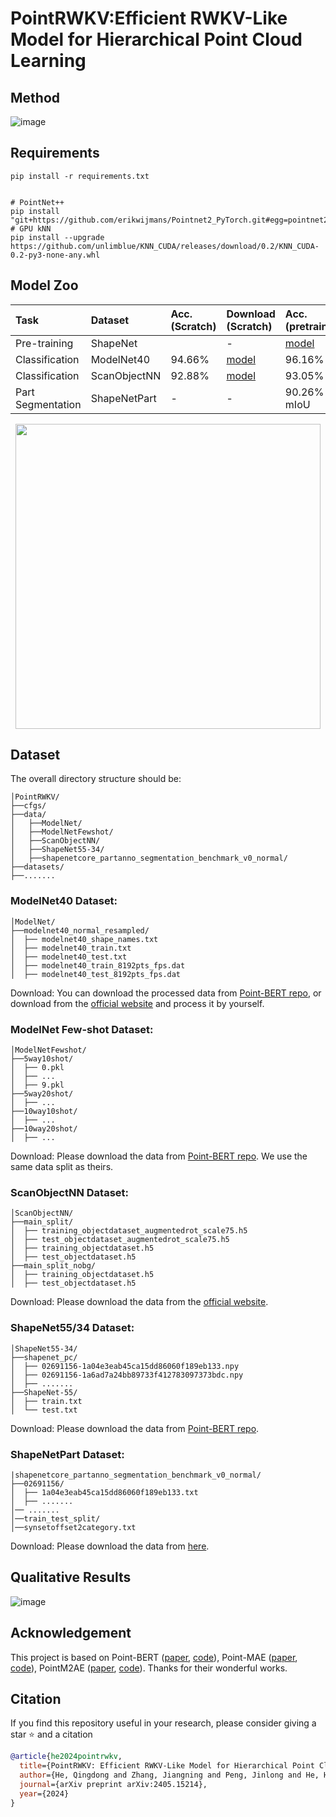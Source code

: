 # PointRWKV:Efficient RWKV-Like Model for Hierarchical Point Cloud Learning

## Method
![image](../main/assets/architecture.png)  

## Requirements

```
pip install -r requirements.txt
```
```

# PointNet++
pip install "git+https://github.com/erikwijmans/Pointnet2_PyTorch.git#egg=pointnet2_ops&subdirectory=pointnet2_ops_lib"
# GPU kNN
pip install --upgrade https://github.com/unlimblue/KNN_CUDA/releases/download/0.2/KNN_CUDA-0.2-py3-none-any.whl

```
## Model Zoo
| Task | Dataset | Acc.(Scratch) | Download (Scratch) | Acc.(pretrain) | Download (Finetune) |
| :---- | :---- | :---- | :---- | :---- | :---- |
| Pre-training | ShapeNet |                                                             | - | [model](https://drive.google.com/file/d/1QXB1msBljSOPJhx5sGYpueOdCrY0yaCO/view?usp=sharing) |
| Classification | ModelNet40 | 94.66% | [model](https://drive.google.com/file/d/1iMN-iAGjKWAUpAoIOqaS9e_CI_wk5nhE/view?usp=sharing) | 96.16% | [model](https://drive.google.com/file/d/11iBDSwdTIpHldUGWIsFp9orbCwNf69fB/view?usp=sharing) |
| Classification | ScanObjectNN | 92.88% | [model](https://drive.google.com/file/d/1DQx_5t9DNSIT11zLh1LZWJ5I3zgDXfmM/view?usp=sharing) | 93.05% | [model](https://github.com/LMD0311/PointMamba/releases/download/ckpts/scan_objbg_pretrain.pth) |
| Part Segmentation | ShapeNetPart | - | - | 90.26% mIoU | [model](https://drive.google.com/file/d/1hQnB8uGzFGXUWXzM9ihjobIE-O9h9c2v/view?usp=sharing) |

<div  align="center">    
 <img src="../main/assets/flops.png" width = "488"  align=center />
</div>

## Dataset

The overall directory structure should be:
```
│PointRWKV/
├──cfgs/
├──data/
│   ├──ModelNet/
│   ├──ModelNetFewshot/
│   ├──ScanObjectNN/
│   ├──ShapeNet55-34/
│   ├──shapenetcore_partanno_segmentation_benchmark_v0_normal/
├──datasets/
├──.......
```

### ModelNet40 Dataset: 

```
│ModelNet/
├──modelnet40_normal_resampled/
│  ├── modelnet40_shape_names.txt
│  ├── modelnet40_train.txt
│  ├── modelnet40_test.txt
│  ├── modelnet40_train_8192pts_fps.dat
│  ├── modelnet40_test_8192pts_fps.dat
```
Download: You can download the processed data from [Point-BERT repo](https://github.com/lulutang0608/Point-BERT/blob/49e2c7407d351ce8fe65764bbddd5d9c0e0a4c52/DATASET.md), or download from the [official website](https://modelnet.cs.princeton.edu/#) and process it by yourself.

### ModelNet Few-shot Dataset:
```
│ModelNetFewshot/
├──5way10shot/
│  ├── 0.pkl
│  ├── ...
│  ├── 9.pkl
├──5way20shot/
│  ├── ...
├──10way10shot/
│  ├── ...
├──10way20shot/
│  ├── ...
```

Download: Please download the data from [Point-BERT repo](https://github.com/lulutang0608/Point-BERT/blob/49e2c7407d351ce8fe65764bbddd5d9c0e0a4c52/DATASET.md). We use the same data split as theirs.

### ScanObjectNN Dataset:
```
│ScanObjectNN/
├──main_split/
│  ├── training_objectdataset_augmentedrot_scale75.h5
│  ├── test_objectdataset_augmentedrot_scale75.h5
│  ├── training_objectdataset.h5
│  ├── test_objectdataset.h5
├──main_split_nobg/
│  ├── training_objectdataset.h5
│  ├── test_objectdataset.h5
```
Download: Please download the data from the [official website](https://hkust-vgd.github.io/scanobjectnn/).

### ShapeNet55/34 Dataset:

```
│ShapeNet55-34/
├──shapenet_pc/
│  ├── 02691156-1a04e3eab45ca15dd86060f189eb133.npy
│  ├── 02691156-1a6ad7a24bb89733f412783097373bdc.npy
│  ├── .......
├──ShapeNet-55/
│  ├── train.txt
│  └── test.txt
```

Download: Please download the data from [Point-BERT repo](https://github.com/lulutang0608/Point-BERT/blob/49e2c7407d351ce8fe65764bbddd5d9c0e0a4c52/DATASET.md).

### ShapeNetPart Dataset:

```
|shapenetcore_partanno_segmentation_benchmark_v0_normal/
├──02691156/
│  ├── 1a04e3eab45ca15dd86060f189eb133.txt
│  ├── .......
│── .......
│──train_test_split/
│──synsetoffset2category.txt
```

Download: Please download the data from [here](https://shapenet.cs.stanford.edu/media/shapenetcore_partanno_segmentation_benchmark_v0_normal.zip). 

## Qualitative Results
![image](../main/assets/vis.png)

## Acknowledgement

This project is based on Point-BERT ([paper](https://arxiv.org/abs/2111.14819), [code](https://github.com/lulutang0608/Point-BERT?tab=readme-ov-file)), Point-MAE ([paper](https://arxiv.org/abs/2203.06604), [code](https://github.com/Pang-Yatian/Point-MAE)), PointM2AE ([paper](https://arxiv.org/abs/2205.14401), [code](https://github.com/ZrrSkywalker/Point-M2AE)). Thanks for their wonderful works.

## Citation

If you find this repository useful in your research, please consider giving a star ⭐ and a citation
```bibtex
@article{he2024pointrwkv,
  title={PointRWKV: Efficient RWKV-Like Model for Hierarchical Point Cloud Learning},
  author={He, Qingdong and Zhang, Jiangning and Peng, Jinlong and He, Haoyang and Wang, Yabiao and Wang, Chengjie},
  journal={arXiv preprint arXiv:2405.15214},
  year={2024}
}
